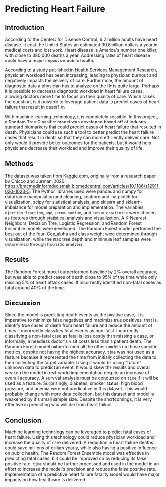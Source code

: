 # Predicting Heart Failure
## Introduction
According to the Centers for Disease Control, 6.2 million adults have heart disease. It cost the United States an estimated 30.8 billion dollars a year in medical costs and lost work. Heart disease is America's number one killer, with close to 380,000 deaths a year. Addressing rates of heart disease could have a major impact on public health.

According to a study published in Health Services Management Research, physician workload has been increasing, leading to physician burnout and negatively impacts the delivery of care. Furthermore, the amount of diagnostic data a physician has to analyze on the fly is quite large. Perhaps it is possible to decrease diagnostic workload in heart failure cases, allowing doctors more time to focus on their quality of care. Which raises the question, is it possible to leverage patient data to predict cases of heart failure that result in death? /n

With machine learning technology, it is completely possible. In this project, a Random Tree Classifier model was developed based off of industry standard biomarkers that could predict cases of heart failure that resulted in death. Physicians could use such a tool to better predict the heart failure cases that result in death so that they can more efficiently deliver care. Not only would it provide better outcomes for the patients, but it would help physicians decrease their workload and improve their quality of life. 

## Methods
The dataset was taken from Kaggle.com, originally from a research paper by Chicco and Jurman, 2020. https://bmcmedinformdecismak.biomedcentral.com/articles/10.1186/s12911-020-1023-5. The Python libraries used were pandas and numpy for dataframe manipulation and cleaning, seaborn and matplotlib for visualization, scipy for statistical analysis, and sklearn and sklearn-imbalance for model preparation and implementation. The variables ```ejection_fraction```, ```age```, ```serum_sodium```, and ```serum_creatinine``` were chosen as features through statistical analysis and visualization. A K-Nearest Neighbors, Decision Tree, Logistic Regression, and Random Forest Ensemble models were developed. The Random Forest model perfomed the best out of the four. Ccp_alpha and class weight were determined through visualization, while the max tree depth and minimum leaf samples were determined through heuristic analysis. 

## Results
The Random Forest model outperformed baseline by 2% overall accuracy, but was able to predict cases of death close to 95% of the time while only missing 5% of heart attack cases. It incorrectly identified non-fatal cases as fatal around 40% of the time. 

## Discussion
Since the model is predicting death events as the positive case, it is imperative to minimize false negatives and maximize true positives, that is, identify true cases of death from heart failure and reduce the amount of times it incorrectly classifies fatal events as non-fatal. Incorrectly classifying a non-fatal case as fatal is less costly than missing a case, or informally, a needless doctor's visit costs less than a patient death. The Random Forest model outperformed all the other models on those specific metrics, despite not having the highest accuracy. ```time``` was not used as a feature because it represented the time from initially collecting the data to then collecting the target variable. Using it would be using "future" unknown data to predict an event. It would skew the results and overall weaken the model in real-world implementation despite an increase of overall accuracy. A survival analysis must be conducted on ```time``` if it will be used as a feature. Surprisingly, diabetes, smoker status, high blood pressure, and anemia were not predicative in this dataset. This would probably change with more data collection, but this dataset and model is weakened by it's small sample size. Despite the shortcomings, it is very effective in predicting who will die from heart failure.

## Conclusion
Machine learning technology can be leveraged to predict fatal cases of heart failure. Using this technology could reduce physician workload and increase the quality of care delivered. A reduction in heart failure deaths could save millions of dollars yearly, while also having a positive influence on public health. The Random Forest Ensemble model was effective in predicting fatal cases, but could be improved on by reducing its false positive rate. ```time``` should be further processed and used in the model in an effort to increase the model's precision and reduce the false positive rate. Implementation of a predictive heart failure fatality model would have major impacts on how healthcare is delivered. 